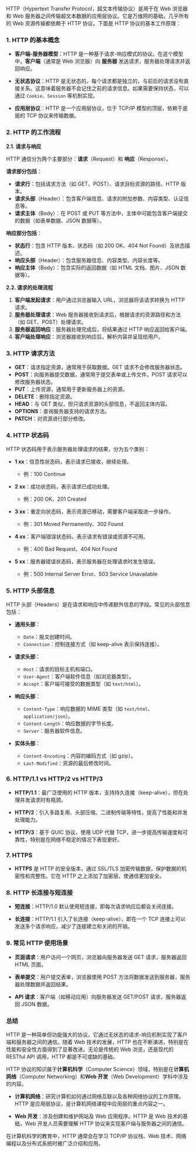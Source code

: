 HTTP（Hypertext Transfer Protocol，超文本传输协议）是用于在 Web 浏览器和 Web 服务器之间传输超文本数据的应用层协议。它是万维网的基础，几乎所有的 Web 资源传输都依赖于 HTTP 协议。下面是 HTTP 协议的基本工作原理：

### 1. **HTTP 的基本概念**

- **客户端-服务器模型**：HTTP 是一种基于请求-响应模式的协议。在这个模型中，**客户端**（通常是 Web 浏览器）向 **服务器** 发送请求，服务器处理请求并返回响应。

- **无状态协议**：HTTP 是无状态的，每个请求都是独立的，与前后的请求没有直接关系。这意味着服务器不会记住之前的请求信息。如果需要保持状态，可以通过 `Cookie`、`Session` 等机制实现。

- **应用层协议**：HTTP 是一个应用层协议，位于 TCP/IP 模型的顶层，依赖于底层的 TCP 协议来传输数据。

### 2. **HTTP 的工作流程**

**2.1. 请求与响应**

HTTP 通信分为两个主要部分：**请求**（Request）和 **响应**（Response）。

**请求部分包括**：

- **请求行**：包括请求方法（如 GET、POST）、请求目标资源的路径、HTTP 版本。
- **请求头部**（Header）：包含客户端信息、请求的附加参数、内容类型、认证信息等。
- **请求主体**（Body）：在 POST 或 PUT 等方法中，主体中可能包含客户端提交的数据（如表单数据、JSON 数据等）。

**响应部分包括**：

- **状态行**：包含 HTTP 版本、状态码（如 200 OK、404 Not Found）及状态描述。
- **响应头部**（Header）：包含服务器信息、内容类型、内容长度等。
- **响应主体**（Body）：包含实际的返回数据（如 HTML 文档、图片、JSON 数据等）。

**2.2. 请求的处理流程**

1. **客户端发起请求**：用户通过浏览器输入 URL，浏览器将该请求转换为 HTTP 请求。
2. **服务器处理请求**：Web 服务器接收到请求后，根据请求的资源路径和方法（如 GET、POST）处理请求。
3. **服务器返回响应**：服务器处理完成后，将结果通过 HTTP 响应返回给客户端。
4. **客户端处理响应**：浏览器接收到响应后，解析内容并呈现给用户。

### 3. **HTTP 请求方法**

- **GET**：请求指定资源，通常用于获取数据。GET 请求不会修改服务器状态。
- **POST**：向服务器提交数据，通常用于提交表单或上传文件。POST 请求可以修改服务器状态。
- **PUT**：上传资源，通常用于更新服务器上的资源。
- **DELETE**：删除指定资源。
- **HEAD**：与 GET 类似，但只请求资源的头部信息，不返回主体内容。
- **OPTIONS**：查询服务器支持的请求方法。
- **PATCH**：对资源进行部分修改。

### 4. **HTTP 状态码**

HTTP 状态码用于表示服务器处理请求的结果，分为五个类别：

- **1 xx**：信息性状态码，表示请求已接收，继续处理。
  - 例：100 Continue

- **2 xx**：成功状态码，表示请求已成功处理。
  - 例：200 OK、201 Created

- **3 xx**：重定向状态码，表示资源已移动，需要客户端采取进一步操作。
  - 例：301 Moved Permanently、302 Found

- **4 xx**：客户端错误状态码，表示请求有错误或资源不可用。
  - 例：400 Bad Request、404 Not Found

- **5 xx**：服务器错误状态码，表示服务器在处理请求时发生错误。
  - 例：500 Internal Server Error、503 Service Unavailable

### 5. **HTTP 头部信息**

HTTP 头部（Headers）是在请求和响应中传递额外信息的字段。常见的头部信息包括：

- **通用头部**：
  - `Date`：报文创建时间。
  - `Connection`：控制连接方式（如 keep-alive 表示保持连接）。

- **请求头部**：
  - `Host`：请求的目标主机和端口。
  - `User-Agent`：客户端软件信息（如浏览器类型）。
  - `Accept`：客户端可接受的数据类型（如 `text/html`）。

- **响应头部**：
  - `Content-Type`：响应数据的 MIME 类型（如 `text/html`、`application/json`）。
  - `Content-Length`：响应数据的字节长度。
  - `Server`：服务器软件信息。

- **实体头部**：
  - `Content-Encoding`：内容的编码方式（如 gzip）。
  - `Last-Modified`：资源的最后修改时间。

### 6. **HTTP/1.1 vs HTTP/2 vs HTTP/3**

- **HTTP/1.1**：最广泛使用的 HTTP 版本，支持持久连接（keep-alive），但在处理并发请求时有瓶颈。
  
- **HTTP/2**：引入多路复用、头部压缩、二进制传输等特性，提高了性能和并发处理能力。
  
- **HTTP/3**：基于 QUIC 协议，使用 UDP 代替 TCP，进一步提高传输速度和可靠性，特别是在网络不稳定的情况下表现更好。

### 7. **HTTPS**

- **HTTPS** 是 HTTP 的安全版本，通过 SSL/TLS 加密传输数据，保护数据的机密性和完整性。它在 HTTP 之上添加了加密层，使通信更加安全。

### 8. **HTTP 长连接与短连接**

- **短连接**：HTTP/1.0 默认使用短连接，即每次请求响应后都会关闭连接。
  
- **长连接**：HTTP/1.1 引入了长连接（keep-alive），即在一个 TCP 连接上可以发送多个请求响应，减少了连接建立和关闭的开销。

### 9. **常见 HTTP 使用场景**

- **页面请求**：用户访问一个网页，浏览器向服务器发送 GET 请求，服务器返回 HTML 页面。
  
- **表单提交**：用户提交表单，浏览器使用 POST 方法将数据发送到服务器，服务器处理数据并返回结果。

- **API 请求**：客户端（如移动应用）向服务器发送 GET/POST 请求，服务器返回 JSON 数据。

### 总结

HTTP 是一种简单但功能强大的协议，它通过无状态的请求-响应机制实现了客户端和服务器之间的通信。随着 Web 技术的发展，HTTP 也在不断演进，特别是在性能和安全性方面得到了显著改进。无论是传统的 Web 浏览，还是现代的 RESTful API 调用，HTTP 都是不可或缺的基础。

HTTP 协议的知识属于**计算机科学**（Computer Science）领域，特别是在**计算机网络**（Computer Networking）和**Web 开发**（Web Development）学科中涉及的内容。

- **计算机网络**：研究计算机如何通过网络互联以及各种网络协议的工作原理。HTTP 是应用层协议，是计算机网络课程中应用层的重点内容之一。

- **Web 开发**：涉及创建和维护网站及 Web 应用程序。HTTP 是 Web 技术的基础，Web 开发人员需要理解 HTTP 协议来实现客户端与服务器之间的通信。

在计算机科学的教育中，HTTP 通常会在学习 TCP/IP 协议栈、Web 技术、网络编程以及分布式系统时被广泛介绍和应用。